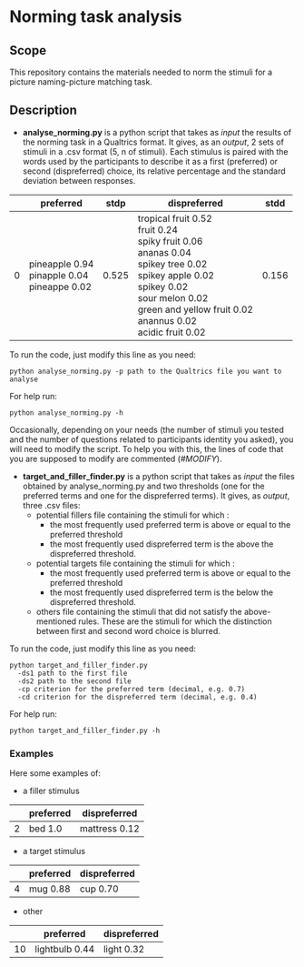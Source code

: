 
# Norming task analysis

## Scope

This repository contains the materials needed to norm the stimuli for a picture naming-picture matching task.

## Description

* __analyse_norming.py__ is a python script that takes as _input_ the results of the norming task in a Qualtrics format. It gives, as an _output_, 2 sets of stimuli in a .csv format (5, n of stimuli). Each stimulus is paired with the words used by the participants to describe it as a first (preferred) or second (dispreferred) choice, its relative percentage and the standard deviation between responses.  


| | preferred |	stdp | dispreferred |	stdd |
| --- | --- | --- | --- | --- |
| 0	| pineapple  0.94 <br/> pinapple 0.04 <br/> pineappe  0.02 |	0.525	| tropical fruit 0.52 <br/> fruit 0.24 <br/> spiky fruit 0.06 <br/> ananas 0.04 <br/> spikey tree 0.02 <br/> spikey apple 0.02 <br/> spikey 0.02 <br/> sour melon 0.02 <br/> green and yellow fruit 0.02 <br/> anannus 0.02 <br/> acidic fruit 0.02 | 0.156 |


To run the code, just modify this line as you need:

```
python analyse_norming.py -p path to the Qualtrics file you want to analyse
```
For help run:

```
python analyse_norming.py -h
```

Occasionally, depending on your needs (the number of stimuli you tested and the number of questions related to participants identity you asked), you will need to modify the script. To help you with this, the lines of code that you are supposed to modify are commented (_#MODIFY_).

* __target_and_filler_finder.py__ is a python script that takes as _input_ the files obtained by analyse_norming.py and two thresholds (one for the preferred terms and one for the dispreferred terms). It gives, as _output_, three .csv files:
  - potential fillers file containing the stimuli for which :
    * the most frequently used preferred term is above or equal to the preferred threshold
    * the most frequently used dispreferred term is the above the dispreferred threshold.
  - potential targets file containing the stimuli for which :
    * the most frequently used preferred term is above or equal to the preferred threshold
    * the most frequently used dispreferred term is the below the dispreferred threshold.
  - others file containing the stimuli that did not satisfy the above-mentioned rules. These are the stimuli for which the distinction between first and second word choice is blurred.

To run the code, just modify this line as you need:

```
python target_and_filler_finder.py
  -ds1 path to the first file
  -ds2 path to the second file
  -cp criterion for the preferred term (decimal, e.g. 0.7)
  -cd criterion for the dispreferred term (decimal, e.g. 0.4)
```

For help run:

```
python target_and_filler_finder.py -h
```
### Examples

Here some examples of:

* a filler stimulus

| | preferred	| dispreferred |
| --- | --- | --- |
| 2	| bed 1.0 | mattress 0.12 |

* a target stimulus

| | preferred	| dispreferred |
| --- | --- | --- |
| 4	| mug 0.88 |	cup 0.70 |

* other

| | preferred	| dispreferred |
| --- | --- | --- |
| 10| lightbulb 0.44 | light 0.32 |
